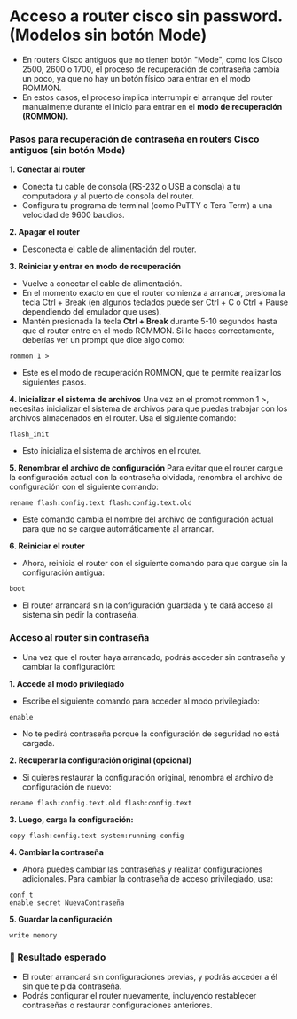 # Acceso a router cisco sin password. (Modelos sin botón Mode)
- En routers Cisco antiguos que no tienen botón "Mode", como los Cisco 2500, 2600 o 1700, el proceso de recuperación de contraseña cambia un poco, ya que no hay un botón físico para entrar en el modo ROMMON.
- En estos casos, el proceso implica interrumpir el arranque del router manualmente durante el inicio para entrar en el **modo de recuperación (ROMMON).**

###  Pasos para recuperación de contraseña en routers Cisco antiguos (sin botón Mode)
**1. Conectar al router**
- Conecta tu cable de consola (RS-232 o USB a consola) a tu computadora y al puerto de consola del router.
- Configura tu programa de terminal (como PuTTY o Tera Term) a una velocidad de 9600 baudios.

**2. Apagar el router**
- Desconecta el cable de alimentación del router.

**3. Reiniciar y entrar en modo de recuperación**
- Vuelve a conectar el cable de alimentación.
- En el momento exacto en que el router comienza a arrancar, presiona la tecla Ctrl + Break (en algunos teclados puede ser Ctrl + C o Ctrl + Pause dependiendo del emulador que uses).
- Mantén presionada la tecla **Ctrl + Break** durante 5-10 segundos hasta que el router entre en el modo ROMMON. Si lo haces correctamente, deberías ver un prompt que dice algo como:
```
rommon 1 >
```
- Este es el modo de recuperación ROMMON, que te permite realizar los siguientes pasos.

**4. Inicializar el sistema de archivos**
Una vez en el prompt rommon 1 >, necesitas inicializar el sistema de archivos para que puedas trabajar con los archivos almacenados en el router. Usa el siguiente comando:
```
flash_init
```
- Esto inicializa el sistema de archivos en el router.

**5. Renombrar el archivo de configuración**
Para evitar que el router cargue la configuración actual con la contraseña olvidada, renombra el archivo de configuración con el siguiente comando:
```
rename flash:config.text flash:config.text.old
```
- Este comando cambia el nombre del archivo de configuración actual para que no se cargue automáticamente al arrancar.

**6. Reiniciar el router**
- Ahora, reinicia el router con el siguiente comando para que cargue sin la configuración antigua:
```
boot
```
- El router arrancará sin la configuración guardada y te dará acceso al sistema sin pedir la contraseña.

### Acceso al router sin contraseña
- Una vez que el router haya arrancado, podrás acceder sin contraseña y cambiar la configuración:

**1. Accede al modo privilegiado**
- Escribe el siguiente comando para acceder al modo privilegiado:
```
enable
```
- No te pedirá contraseña porque la configuración de seguridad no está cargada.

**2. Recuperar la configuración original (opcional)**
- Si quieres restaurar la configuración original, renombra el archivo de configuración de nuevo:
```
rename flash:config.text.old flash:config.text
```
**3. Luego, carga la configuración:**
```
copy flash:config.text system:running-config
```
**4. Cambiar la contraseña**
- Ahora puedes cambiar las contraseñas y realizar configuraciones adicionales. Para cambiar la contraseña de acceso privilegiado, usa:
```
conf t
enable secret NuevaContraseña
```
**5. Guardar la configuración**
```
write memory
```
### 📅 Resultado esperado
- El router arrancará sin configuraciones previas, y podrás acceder a él sin que te pida contraseña.
- Podrás configurar el router nuevamente, incluyendo restablecer contraseñas o restaurar configuraciones anteriores.

